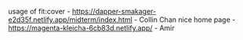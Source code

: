 usage of fit:cover - https://dapper-smakager-e2d35f.netlify.app/midterm/index.html - Collin Chan
nice home page - https://magenta-kleicha-6cb83d.netlify.app/ - Amir